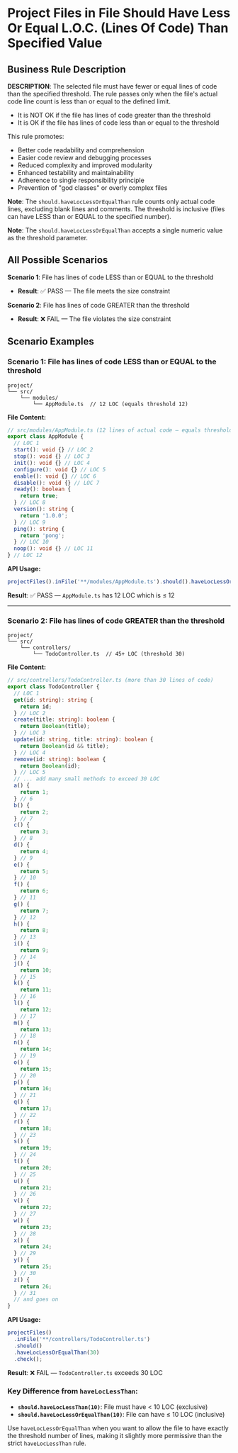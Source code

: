 # Project Files in File Should Have Less Or Equal L.O.C. (Lines Of Code) Than Specified Value

## Business Rule Description

**DESCRIPTION**: The selected file must have fewer or equal lines of code than the specified threshold. The rule passes only when the file's actual code line count is less than or equal to the defined limit.

- It is NOT OK if the file has lines of code greater than the threshold
- It is OK if the file has lines of code less than or equal to the threshold

This rule promotes:

- Better code readability and comprehension
- Easier code review and debugging processes
- Reduced complexity and improved modularity
- Enhanced testability and maintainability
- Adherence to single responsibility principle
- Prevention of "god classes" or overly complex files

**Note**: The `should.haveLocLessOrEqualThan` rule counts only actual code lines, excluding blank lines and comments. The threshold is inclusive (files can have LESS than or EQUAL to the specified number).

**Note**: The `should.haveLocLessOrEqualThan` accepts a single numeric value as the threshold parameter.

## All Possible Scenarios

**Scenario 1**: File has lines of code LESS than or EQUAL to the threshold

- **Result**: ✅ PASS — The file meets the size constraint

**Scenario 2**: File has lines of code GREATER than the threshold

- **Result**: ❌ FAIL — The file violates the size constraint

## Scenario Examples

### Scenario 1: File has lines of code LESS than or EQUAL to the threshold

```
project/
└── src/
    └── modules/
        └── AppModule.ts  // 12 LOC (equals threshold 12)
```

**File Content:**

```typescript
// src/modules/AppModule.ts (12 lines of actual code — equals threshold)
export class AppModule {
  // LOC 1
  start(): void {} // LOC 2
  stop(): void {} // LOC 3
  init(): void {} // LOC 4
  configure(): void {} // LOC 5
  enable(): void {} // LOC 6
  disable(): void {} // LOC 7
  ready(): boolean {
    return true;
  } // LOC 8
  version(): string {
    return '1.0.0';
  } // LOC 9
  ping(): string {
    return 'pong';
  } // LOC 10
  noop(): void {} // LOC 11
} // LOC 12
```

**API Usage:**

```typescript
projectFiles().inFile('**/modules/AppModule.ts').should().haveLocLessOrEqualThan(12).check();
```

**Result**: ✅ PASS — `AppModule.ts` has 12 LOC which is ≤ 12

---

### Scenario 2: File has lines of code GREATER than the threshold

```
project/
└── src/
    └── controllers/
        └── TodoController.ts  // 45+ LOC (threshold 30)
```

**File Content:**

```typescript
// src/controllers/TodoController.ts (more than 30 lines of code)
export class TodoController {
  // LOC 1
  get(id: string): string {
    return id;
  } // LOC 2
  create(title: string): boolean {
    return Boolean(title);
  } // LOC 3
  update(id: string, title: string): boolean {
    return Boolean(id && title);
  } // LOC 4
  remove(id: string): boolean {
    return Boolean(id);
  } // LOC 5
  // ... add many small methods to exceed 30 LOC
  a() {
    return 1;
  } // 6
  b() {
    return 2;
  } // 7
  c() {
    return 3;
  } // 8
  d() {
    return 4;
  } // 9
  e() {
    return 5;
  } // 10
  f() {
    return 6;
  } // 11
  g() {
    return 7;
  } // 12
  h() {
    return 8;
  } // 13
  i() {
    return 9;
  } // 14
  j() {
    return 10;
  } // 15
  k() {
    return 11;
  } // 16
  l() {
    return 12;
  } // 17
  m() {
    return 13;
  } // 18
  n() {
    return 14;
  } // 19
  o() {
    return 15;
  } // 20
  p() {
    return 16;
  } // 21
  q() {
    return 17;
  } // 22
  r() {
    return 18;
  } // 23
  s() {
    return 19;
  } // 24
  t() {
    return 20;
  } // 25
  u() {
    return 21;
  } // 26
  v() {
    return 22;
  } // 27
  w() {
    return 23;
  } // 28
  x() {
    return 24;
  } // 29
  y() {
    return 25;
  } // 30
  z() {
    return 26;
  } // 31
  // and goes on
}
```

**API Usage:**

```typescript
projectFiles()
  .inFile('**/controllers/TodoController.ts')
  .should()
  .haveLocLessOrEqualThan(30)
  .check();
```

**Result**: ❌ FAIL — `TodoController.ts` exceeds 30 LOC

### Key Difference from `haveLocLessThan`:

- **`should.haveLocLessThan(10)`**: File must have < 10 LOC (exclusive)
- **`should.haveLocLessOrEqualThan(10)`**: File can have ≤ 10 LOC (inclusive)

Use `haveLocLessOrEqualThan` when you want to allow the file to have exactly the threshold number of lines, making it slightly more permissive than the strict `haveLocLessThan` rule.
